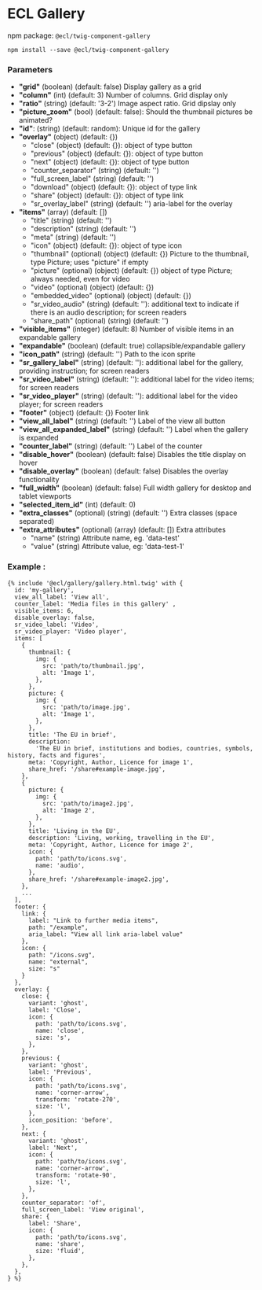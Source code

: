 # ECL Gallery

npm package: `@ecl/twig-component-gallery`

```shell
npm install --save @ecl/twig-component-gallery
```

### Parameters

- **"grid"** (boolean) (default: false) Display gallery as a grid
- **"column"** (int) (default: 3) Number of columns. Grid display only
- **"ratio"** (string) (default: '3-2') Image aspect ratio. Grid dipslay only
- **"picture_zoom"** (bool) (default: false): Should the thumbnail pictures be animated?
- **"id"**: (string) (default: random): Unique id for the gallery
- **"overlay"** (object) (default: {})
  - "close" (object) (default: {}): object of type button
  - "previous" (object) (default: {}): object of type button
  - "next" (object) (default: {}): object of type button
  - "counter_separator" (string) (default: '')
  - "full_screen_label" (string) (default: '')
  - "download" (object) (default: {}): object of type link
  - "share" (object) (default: {}): object of type link
  - "sr_overlay_label" (string) (default: '') aria-label for the overlay
- **"items"** (array) (default: [])
  - "title" (string) (default: '')
  - "description" (string) (default: '')
  - "meta" (string) (default: '')
  - "icon" (object) (default: {}): object of type icon
  - "thumbnail" (optional) (object) (default: {}) Picture to the thumbnail, type Picture; uses "picture" if empty
  - "picture" (optional) (object) (default: {}) object of type Picture; always needed, even for video
  - "video" (optional) (object) (default: {})
  - "embedded_video" (optional) (object) (default: {})
  - "sr_video_audio" (string) (default: ''): additional text to indicate if there is an audio description; for screen readers
  - "share_path" (optional) (string) (default: '')
- **"visible_items"** (integer) (default: 8) Number of visible items in an expandable gallery
- **"expandable"** (boolean) (default: true) collapsible/expandable gallery
- **"icon_path"** (string) (default: '') Path to the icon sprite
- **"sr_gallery_label"** (string) (default: ''): additional label for the gallery, providing instruction; for screen readers
- **"sr_video_label"** (string) (default: ''): additional label for the video items; for screen readers
- **"sr_video_player"** (string) (default: ''): additional label for the video player; for screen readers
- **"footer"** (object) (default: {}) Footer link
- **"view_all_label"** (string) (default: '') Label of the view all button
- **"view_all_expanded_label"** (string) (default: '') Label when the gallery is expanded
- **"counter_label"** (string) (default: '') Label of the counter
- **"disable_hover"** (boolean) (default: false) Disables the title display on hover
- **"disable_overlay"** (boolean) (default: false) Disables the overlay functionality
- **"full_width"** (boolean) (default: false) Full width gallery for desktop and tablet viewports
- **"selected_item_id"** (int) (default: 0)
- **"extra_classes"** (optional) (string) (default: '') Extra classes (space separated)
- **"extra_attributes"** (optional) (array) (default: []) Extra attributes
  - "name" (string) Attribute name, eg. 'data-test'
  - "value" (string) Attribute value, eg: 'data-test-1'

### Example :

<!-- prettier-ignore -->
```twig
{% include '@ecl/gallery/gallery.html.twig' with {  
  id: 'my-gallery',
  view_all_label: 'View all', 
  counter_label: 'Media files in this gallery' , 
  visible_items: 6,
  disable_overlay: false,
  sr_video_label: 'Video',
  sr_video_player: 'Video player',
  items: [ 
    { 
      thumbnail: {
        img: {
          src: 'path/to/thumbnail.jpg', 
          alt: 'Image 1',
        },
      }, 
      picture: {
        img: {
          src: 'path/to/image.jpg', 
          alt: 'Image 1',
        },
      }, 
      title: 'The EU in brief',
      description: 
        'The EU in brief, institutions and bodies, countries, symbols, history, facts and figures', 
      meta: 'Copyright, Author, Licence for image 1', 
      share_href: '/share#example-image.jpg', 
    }, 
    { 
      picture: {
        img: {
          src: 'path/to/image2.jpg', 
          alt: 'Image 2',
        },
      }, 
      title: 'Living in the EU',
      description: 'Living, working, travelling in the EU', 
      meta: 'Copyright, Author, Licence for image 2', 
      icon: { 
        path: 'path/to/icons.svg', 
        name: 'audio', 
      }, 
      share_href: '/share#example-image2.jpg', 
    }, 
    ... 
  ], 
  footer: { 
    link: { 
      label: "Link to further media items", 
      path: "/example", 
      aria_label: "View all link aria-label value" 
    }, 
    icon: { 
      path: "/icons.svg", 
      name: "external", 
      size: "s" 
    } 
  },
  overlay: { 
    close: { 
      variant: 'ghost', 
      label: 'Close', 
      icon: { 
        path: 'path/to/icons.svg', 
        name: 'close', 
        size: 's', 
      }, 
    }, 
    previous: { 
      variant: 'ghost', 
      label: 'Previous', 
      icon: { 
        path: 'path/to/icons.svg', 
        name: 'corner-arrow', 
        transform: 'rotate-270', 
        size: 'l', 
      }, 
      icon_position: 'before', 
    }, 
    next: { 
      variant: 'ghost', 
      label: 'Next', 
      icon: { 
        path: 'path/to/icons.svg', 
        name: 'corner-arrow', 
        transform: 'rotate-90', 
        size: 'l', 
      }, 
    }, 
    counter_separator: 'of', 
    full_screen_label: 'View original',
    share: { 
      label: 'Share', 
      icon: { 
        path: 'path/to/icons.svg', 
        name: 'share', 
        size: 'fluid', 
      }, 
    }, 
  }, 
} %}
```
